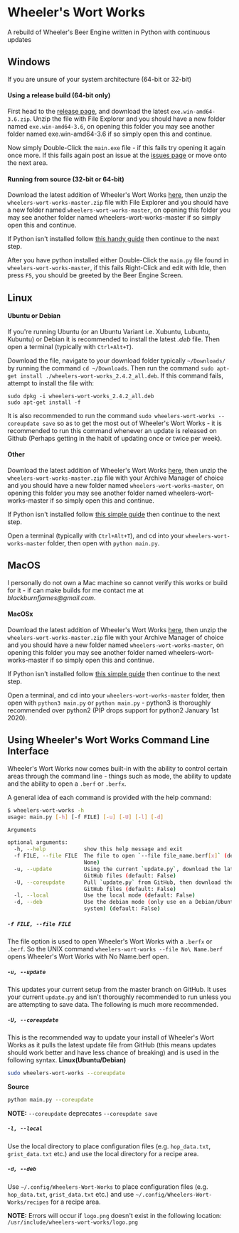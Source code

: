 # Wheeler's Wort Works
A rebuild of Wheeler's Beer Engine written in Python with continuous updates

## Windows
If you are unsure of your system architecture (64-bit or 32-bit)
#### Using a release build (64-bit only)

First head to the [release page](https://github.com/jimbob88/wheelers-wort-works/releases "Release Files"), and download the latest `exe.win-amd64-3.6.zip`.
Unzip the file with File Explorer and you should have a new folder named `exe.win-amd64-3.6`, on opening this folder you may see another folder named exe.win-amd64-3.6 if so simply open this and continue.

Now simply Double-Click the `main.exe` file - if this fails try opening it again once more. If this fails again post an issue at the [issues page](https://github.com/jimbob88/wheelers-wort-works/issues) or move onto the next area.

#### Running from source (32-bit or 64-bit)

Download the latest addition of Wheeler's Wort Works [here](https://github.com/jimbob88/wheelers-wort-works/archive/master.zip "Latest ZIP File"), then unzip
the `wheelers-wort-works-master.zip` file with File Explorer and you should have a new folder named `wheelers-wort-works-master`, on opening this folder you may see another folder named wheelers-wort-works-master if so simply open this and continue.

If Python isn't installed follow [this handy guide](https://realpython.com/installing-python/ "Real Python Guide to installing Python3") then continue to the next step.

After you have python installed either Double-Click the `main.py` file found in `wheelers-wort-works-master`, if this fails Right-Click and edit with Idle, then press `F5`, you should be greeted by the Beer Engine Screen.

## Linux
#### Ubuntu or Debian
If you're running Ubuntu (or an Ubuntu Variant i.e. Xubuntu, Lubuntu, Kubuntu) or Debian it is recommended to install the  latest _.deb_ file.  Then open a terminal (typically with `Ctrl+Alt+T`).

Download the file, navigate to your download folder typically `~/Downloads/` by running the command `cd ~/Downloads`. Then run the command `sudo apt-get install ./wheelers-wort-works_2.4.2_all.deb`.
If this command fails, attempt to install the file with:
```
sudo dpkg -i wheelers-wort-works_2.4.2_all.deb
sudo apt-get install -f
```
It is also recommended to run the command `sudo wheelers-wort-works --coreupdate save` so as to get the most out of Wheeler's Wort Works - it is recommended to run this command whenever an update is released on Github (Perhaps getting in the habit of updating once or twice per week).
#### Other
Download the latest addition of Wheeler's Wort Works [here](https://github.com/jimbob88/wheelers-wort-works/archive/master.zip "Latest ZIP File"), then unzip
the `wheelers-wort-works-master.zip` file with your Archive Manager of choice and you should have a new folder named `wheelers-wort-works-master`, on opening this folder you may see another folder named wheelers-wort-works-master if so simply open this and continue.

If Python isn't installed follow [this simple guide](https://docs.aws.amazon.com/cli/latest/userguide/install-linux-python.html "Amazon AWS guide") then continue to the next step.

Open a terminal (typically with `Ctrl+Alt+T`), and cd into your `wheelers-wort-works-master` folder, then open with `python main.py`.

## MacOS
I personally do not own a Mac machine so cannot verify this works or build for it - if can make builds for me contact me at _blackburnfjames@gmail.com_.
#### MacOSx
Download the latest addition of Wheeler's Wort Works [here](https://github.com/jimbob88/wheelers-wort-works/archive/master.zip "Latest ZIP File"), then unzip
the `wheelers-wort-works-master.zip` file with your Archive Manager of choice and you should have a new folder named `wheelers-wort-works-master`, on opening this folder you may see another folder named wheelers-wort-works-master if so simply open this and continue.

If Python isn't installed follow [this simple guide](https://docs.python-guide.org/starting/install3/osx/ "OSX Guide") then continue to the next step.

Open a terminal, and cd into your `wheelers-wort-works-master` folder, then open with `python3 main.py` or `python main.py` - python3 is thoroughly recommended over python2 (PIP drops support for python2 January 1st 2020).

## Using Wheeler's Wort Works Command Line Interface
Wheeler's Wort Works now comes built-in with the ability to control certain areas through the command line - things such as mode, the ability to update and the ability to open a `.berf` or `.berfx`.

A general idea of each command is provided with the help command:
```bash
$ wheelers-wort-works -h
usage: main.py [-h] [-f FILE] [-u] [-U] [-l] [-d]

Arguments

optional arguments:
  -h, --help            show this help message and exit
  -f FILE, --file FILE  The file to open `--file file_name.berf[x]` (default:
                        None)
  -u, --update          Using the current `update.py`, download the latest
                        GitHub files (default: False)
  -U, --coreupdate      Pull `update.py` from GitHub, then download the latest
                        GitHub files (default: False)
  -l, --local           Use the local mode (default: False)
  -d, --deb             Use the debian mode (only use on a Debian/Ubuntu
                        system) (default: False)

```

##### `-f FILE, --file FILE`
The file option is used to open Wheeler's Wort Works with a `.berfx` or `.berf`. So the UNIX command `wheelers-wort-works --file No\ Name.berf` opens Wheeler's Wort Works with No Name.berf open.

##### `-u, --update`
This updates your current setup from the master branch on GitHub. It uses your current `update.py` and isn't thoroughly recommended to run unless you are attempting to save data. The following is much more recommended.

##### `-U, --coreupdate`
This is the recommended way to update your install of Wheeler's Wort Works as it pulls the latest update file from GitHub (this means updates should work better and have less chance of breaking) and is used in the following syntax.
**Linux(Ubuntu/Debian)**
```bash
sudo wheelers-wort-works --coreupdate
```
**Source**
```bash
python main.py --coreupdate
```
**NOTE:** `--coreupdate` deprecates `--coreupdate save`

##### `-l, --local`
Use the local directory to place configuration files (e.g. `hop_data.txt`, `grist_data.txt` etc.) and use the local directory for a recipe area.

##### `-d, --deb`
Use `~/.config/Wheelers-Wort-Works` to place configuration files (e.g. `hop_data.txt`, `grist_data.txt` etc.) and use `~/.config/Wheelers-Wort-Works/recipes` for a recipe area.

**NOTE:** Errors will occur if `logo.png` doesn't exist in the following location: `/usr/include/wheelers-wort-works/logo.png`
